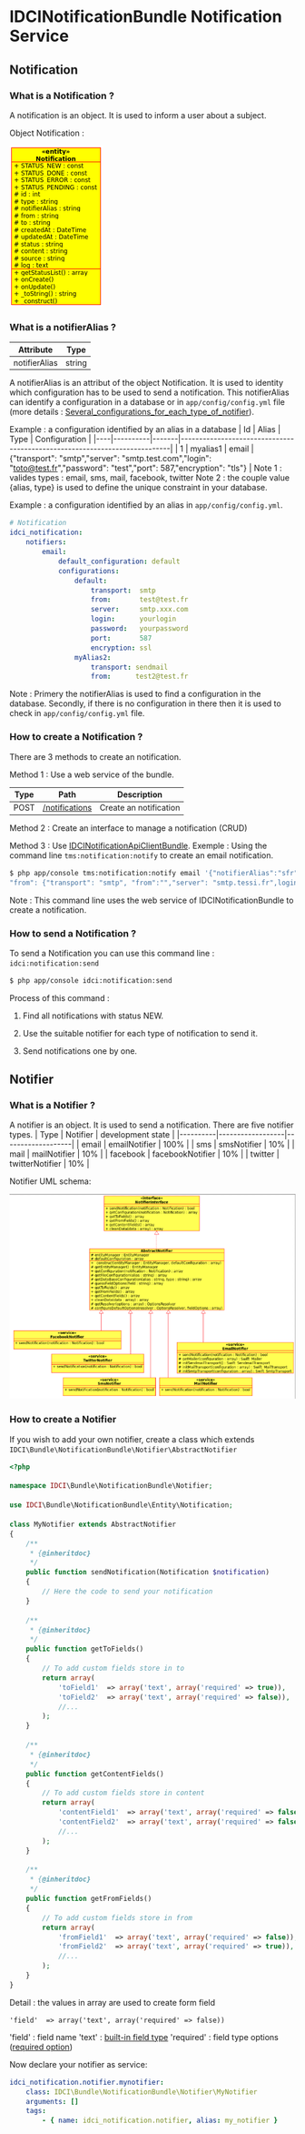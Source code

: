 IDCINotificationBundle Notification Service
===========================================


Notification
------------
### What is a Notification ?
A notification is an object. It is used to inform a user about a subject.

Object Notification :

![UML Notification Class Diagram](Notification_class.png)


### What is a notifierAlias ?
| Attribute         | Type   |
|-------------------|--------|
| notifierAlias     | string |

A notifierAlias is an attribut of the object Notification. It is used to identity which configuration has to be used to send a notification. This notifierAlias can identify a configuration in a database or in `app/config/config.yml` file (more details : [Several_configurations_for_each_type_of_notifier](https://github.com/IDCI-Consulting/NotificationBundle/blob/master/Resources/doc/configuration_reference.md#several-configurations-for-each-type-of-notifier)).

Example : a configuration identified by an alias in a database
| Id | Alias    | Type  | Configuration                                                             |
|----|----------|-------|---------------------------------------------------------------------------|
| 1  | myalias1 | email | {"transport": "smtp","server": "smtp.test.com","login": "toto@test.fr","password": "test","port": 587,"encryption": "tls"} |
Note 1 : valides types : email, sms, mail, facebook, twitter
Note 2 : the couple value {alias, type} is used to define the unique constraint in your database.

Example : a configuration identified by an alias in `app/config/config.yml`.
```yml
# Notification
idci_notification:
    notifiers:
        email:
            default_configuration: default
            configurations:
                default:
                    transport:  smtp
                    from:       test@test.fr
                    server:     smtp.xxx.com
                    login:      yourlogin
                    password:   yourpassword
                    port:       587
                    encryption: ssl
                myAlias2:
                    transport: sendmail
                    from:      test2@test.fr
```
Note : Primery the notifierAlias is used to find a configuration in the database. Secondly, if there is no configuration in there then it is used to check in `app/config/config.yml` file.

### How to create a Notification ?
There are 3 methods to create an notification.

Method 1 : Use a web service of the bundle.

| Type   | Path                                                     | Description            |
|--------|----------------------------------------------------------|------------------------|
| POST   | [/notifications](api/notification/post_notifications.md) | Create an notification |

Method 2 : Create an interface to manage a notification (CRUD)

Method 3 : Use [IDCINotificationApiClientBundle](https://github.com/IDCI-Consulting/NotificationApiClientBundle.git).
Exemple : Using the command line `tms:notification:notify` to create an email notification.
```sh
$ php app/console tms:notification:notify email '{"notifierAlias":"sfr",
"from": {"transport": "smtp", "from":"","server": "smtp.tessi.fr",login":"sender@tessi.com", "password": "password", "port": "465", "encryption": "ssl"},"to": {"to": "test@email.fr", "cc": "titi@toto.fr, tutu@titi.fr", "bcc": null},"content": {"subject": "notification via command line", "message": "the message to be send", "htmlMessage": "<h1>Titre</h1><p>Message</p>", "attachments": []}}'
```
Note : This command line uses the web service of IDCINotificationBundle to create a notification.

### How to send a Notification ?
To send a Notification you can use this command line : `idci:notification:send`
```sh
$ php app/console idci:notification:send
```
Process of this command :

1. Find all notifications with status NEW.

2. Use the suitable notifier for each type of notification to send it.

3. Send notifications one by one.

Notifier
--------
### What is a Notifier ?
A notifier is an object. It is used to send a notification.
There are five notifier types.
| Type     | Notifier         | development state |
|----------|------------------|-------------------|
| email    | emailNotifier    | 100%              |
| sms      | smsNotifier      | 10%               |
| mail     | mailNotifier     | 10%               |
| facebook | facebookNotifier | 10%               |
| twitter  | twitterNotifier  | 10%               |

Notifier UML schema:

![Notifier class diagram](Notifier_class_diagram.png)

### How to create a Notifier
If you wish to add your own notifier, create a class which extends `IDCI\Bundle\NotificationBundle\Notifier\AbstractNotifier`
```php
<?php

namespace IDCI\Bundle\NotificationBundle\Notifier;

use IDCI\Bundle\NotificationBundle\Entity\Notification;

class MyNotifier extends AbstractNotifier
{
    /**
     * {@inheritdoc}
     */
    public function sendNotification(Notification $notification)
    {
        // Here the code to send your notification
    }

    /**
     * {@inheritdoc}
     */
    public function getToFields()
    {
        // To add custom fields store in to
        return array(
            'toField1'  => array('text', array('required' => true)),
            'toField2'  => array('text', array('required' => false)),
            //...
        );
    }

    /**
     * {@inheritdoc}
     */
    public function getContentFields()
    {
        // To add custom fields store in content
        return array(
            'contentField1'  => array('text', array('required' => false)),
            'contentField2'  => array('text', array('required' => false)),
            //...
        );
    }

    /**
     * {@inheritdoc}
     */
    public function getFromFields()
    {
        // To add custom fields store in from
        return array(
            'fromField1'  => array('text', array('required' => false)),
            'fromField2'  => array('text', array('required' => true)),
            //...
        );
    }
}
```
Detail : the values in array are used to create form field
```
'field'  => array('text', array('required' => false))
```
'field'    : field name
'text'     : [built-in field type](http://symfony.com/doc/current/book/forms.html#built-in-field-types)
'required' : field type options ([required option](http://symfony.com/doc/current/book/forms.html#field-type-options))

Now declare your notifier as service:
```yml
idci_notification.notifier.mynotifier:
    class: IDCI\Bundle\NotificationBundle\Notifier\MyNotifier
    arguments: []
    tags:
        - { name: idci_notification.notifier, alias: my_notifier }
```
